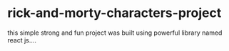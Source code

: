 # rick-and-morty-characters-project
this simple strong and fun project was built using powerful library named react js....
